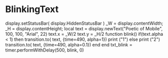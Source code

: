 BlinkingText
============
display.setStatusBar( display.HiddenStatusBar ) 
_W = display.contentWidth; 
_H = display.contentHeight;
local text = display.newText("Poetic of Mobile", 100, 100, "Arial", 22)
    text.x = _W/2
    text.y = _H/2
function blink()
    if(text.alpha < 1) then
        transition.to( text, {time=490, alpha=1})
	print ("1")
    else 
	print ("2")
        transition.to( text, {time=490, alpha=0.1})
    end
end
txt_blink = timer.performWithDelay(500, blink, 0)

